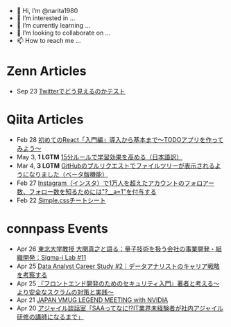 - 👋 Hi, I’m @narita1980
- 👀 I’m interested in ...
- 🌱 I’m currently learning ...
- 💞️ I’m looking to collaborate on ...
- 📫 How to reach me ...

# Zenn Articles

<!-- profile updater begin: zenn -->
- Sep 23 [Twitterでどう見えるのかテスト](https://zenn.dev/narita1980/articles/cbb21f8d7f785752d6ac)
<!-- profile updater end: zenn -->

# Qiita Articles

<!-- profile updater begin: qiita -->
- Feb 28 [初めてのReact「入門編」導入から基本まで〜TODOアプリを作ってみよう〜](https://qiita.com/narita1980/items/49df43425ba2400bd0c2)
- May 3, **1 LGTM** [15分ルールで学習効果を高める（日本語訳）](https://qiita.com/narita1980/items/d0ad5246344fc6e4380f)
- Mar 4, **3 LGTM** [GitHubのプルリクエストでファイルツリーが表示されるようになりました（ベータ版機能）](https://qiita.com/narita1980/items/bee2c5232342a51e0415)
- Feb 27 [Instagram（インスタ）で1万人を超えたアカウントのフォロアー数、フォロー数を知るためには"?__a=1"を付与する](https://qiita.com/narita1980/items/630b7014fa893461b991)
- Feb 22 [Simple.cssチートシート](https://qiita.com/narita1980/items/fd2ccf0e91944aab9fd5)
<!-- profile updater end: qiita -->

# connpass Events

<!-- profile updater begin: connpass -->
- Apr 26 [東北大学教授 大関真之と語る：量子技術を扱う会社の事業開発・組織開発：Sigma-i Lab #11](https://sigma-i.connpass.com/event/279843/)
- Apr 25 [Data Analyst Career Study #2｜データアナリストのキャリア戦略を考察する](https://dacs.connpass.com/event/279476/)
- Apr 25 [『フロントエンド開発のためのセキュリティ入門』著者と考える～より安全なスクラムの対策と実践～](https://tebiki.connpass.com/event/279261/)
- Apr 21 [JAPAN VMUG LEGEND MEETING with NVIDIA](https://vmug-jp.connpass.com/event/279336/)
- Apr 20 [アジャイル談話室「SAAってなに!?IT業界未経験者が社内アジャイル研修の講師になるまで」](https://shiftevolve.connpass.com/event/277800/)
<!-- profile updater end: connpass -->

<!---
narita1980/narita1980 is a ✨ special ✨ repository because its `README.md` (this file) appears on your GitHub profile.
You can click the Preview link to take a look at your changes.
--->
